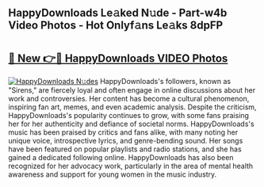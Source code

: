 ## HappyDownloads Le𝚊ked N𝚞de - Part-w4b Video Photos - Hot Onlyf𝚊ns Le𝚊ks 8dpFP

# <h2><a href="http://ac20501.deff.icu/?id=HappyDownloads">🔗 New 👉🔴 HappyDownloads VIDEO Photos</a></h2>

[![HappyDownloads N𝚞des](https://i.imgur.com/rIISA9y.gif)](http://ac20501.deff.icu/?id=HappyDownloads)
HappyDownloads's followers, known as "Sirens," are fiercely loyal and often engage in online discussions about her work and controversies. Her content has become a cultural phenomenon, inspiring fan art, memes, and even academic analysis. Despite the criticism, HappyDownloads's popularity continues to grow, with some fans praising her for her authenticity and defiance of societal norms. HappyDownloads's music has been praised by critics and fans alike, with many noting her unique voice, introspective lyrics, and genre-bending sound. Her songs have been featured on popular playlists and radio stations, and she has gained a dedicated following online. HappyDownloads has also been recognized for her advocacy work, particularly in the area of mental health awareness and support for young women in the music industry.
